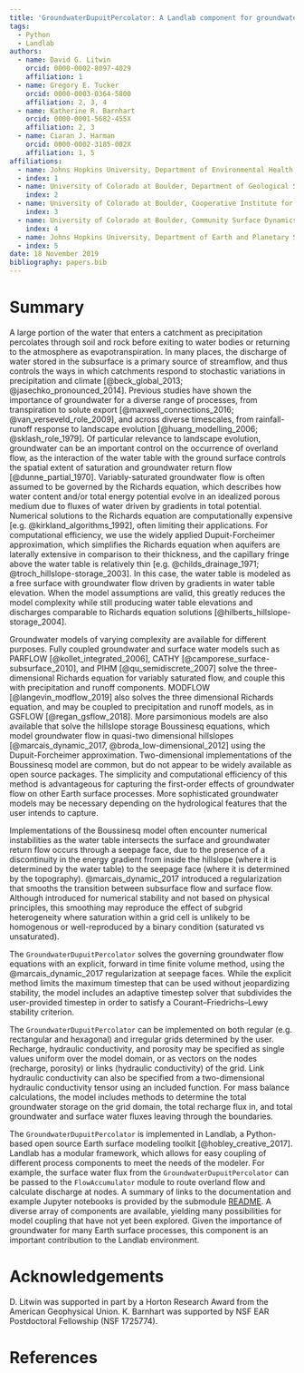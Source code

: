 ```yaml
---
title: 'GroundwaterDupuitPercolator: A Landlab component for groundwater flow'
tags:
  - Python
  - Landlab
authors:
  - name: David G. Litwin
    orcid: 0000-0002-8097-4029
    affiliation: 1
  - name: Gregory E. Tucker
    orcid: 0000-0003-0364-5800
    affiliation: 2, 3, 4
  - name: Katherine R. Barnhart
    orcid: 0000-0001-5682-455X
    affiliation: 2, 3
  - name: Ciaran J. Harman
    orcid: 0000-0002-3185-002X
    affiliation: 1, 5
affiliations:
  - name: Johns Hopkins University, Department of Environmental Health and Engineering
  - index: 1
  - name: University of Colorado at Boulder, Department of Geological Sciences
    index: 2
  - name: University of Colorado at Boulder, Cooperative Institute for Research in Environmental Sciences
    index: 3
  - name: University of Colorado at Boulder, Community Surface Dynamics Modeling System Integration Facility
    index: 4
  - name: Johns Hopkins University, Department of Earth and Planetary Science
  - index: 5  
date: 18 November 2019
bibliography: papers.bib
---
```


# Summary
A large portion of the water that enters a catchment as precipitation percolates through soil and rock before exiting to water bodies or returning to the atmosphere as evapotranspiration. In many places, the discharge of water stored in the subsurface is a primary source of streamflow, and thus controls the ways in which catchments respond to stochastic variations in precipitation and climate [@beck_global_2013; @jasechko_pronounced_2014]. Previous studies have shown the importance of groundwater for a diverse range of processes, from transpiration to solute export [@maxwell_connections_2016; @van_verseveld_role_2009], and across diverse timescales, from rainfall-runoff response to landscape evolution [@huang_modelling_2006; @sklash_role_1979]. Of particular relevance to landscape evolution, groundwater can be an important control on the occurrence of overland flow, as the interaction of the water table with the ground surface controls the spatial extent of saturation and groundwater return flow [@dunne_partial_1970].
Variably-saturated groundwater flow is often assumed to be governed by the Richards equation, which describes how water content and/or total energy potential evolve in an idealized porous medium due to fluxes of water driven by gradients in total potential. Numerical solutions to the Richards equation are computationally expensive [e.g. @kirkland_algorithms_1992], often limiting their applications. For computational efficiency, we use the widely applied Dupuit-Forcheimer approximation, which simplifies the Richards equation when aquifers are laterally extensive in comparison to their thickness, and the capillary fringe above the water table is relatively thin [e.g. @childs_drainage_1971; @troch_hillslope-storage_2003]. In this case, the water table is modeled as a free surface with groundwater flow driven by gradients in water table elevation. When the model assumptions are valid, this greatly reduces the model complexity while still producing water table elevations and discharges comparable to Richards equation solutions [@hilberts_hillslope-storage_2004].

Groundwater models of varying complexity are available for different purposes. Fully coupled groundwater and surface water models such as PARFLOW [@kollet_integrated_2006], CATHY [@camporese_surface-subsurface_2010], and PIHM [@qu_semidiscrete_2007] solve the three-dimensional Richards equation for variably saturated flow, and couple this with precipitation and runoff components. MODFLOW [@langevin_modflow_2019] also solves the three dimensional Richards equation, and may be coupled to precipitation and runoff models, as in GSFLOW [@regan_gsflow_2018]. More parsimonious models are also available that solve the hillslope storage Boussinesq equations, which model groundwater flow in quasi-two dimensional hillslopes [@marcais_dynamic_2017, @broda_low-dimensional_2012] using the Dupuit-Forcheimer approximation. Two-dimensional implementations of the Boussinesq model are common, but do not appear to be widely available as open source packages. The simplicity and computational efficiency of this method is advantageous for capturing the first-order effects of groundwater flow on other Earth surface processes. More sophisticated groundwater models may be necessary depending on the hydrological features that the user intends to capture. 

Implementations of the Boussinesq model often encounter numerical instabilities as the water table intersects the surface and groundwater return flow occurs through a seepage face, due to the presence of a discontinuity in the energy gradient from inside the hillslope (where it is determined by the water table) to the seepage face (where it is determined by the topography). @marcais_dynamic_2017 introduced a regularization that smooths the transition between subsurface flow and surface flow. Although introduced for numerical stability and not based on physical principles, this smoothing may reproduce the effect of subgrid heterogeneity where saturation within a grid cell is unlikely to be homogenous or well-reproduced by a binary condition (saturated vs unsaturated).

The ``GroundwaterDupuitPercolator`` solves the governing groundwater flow equations with an explicit, forward in time finite volume method, using the @marcais_dynamic_2017 regularization at seepage faces. While the explicit method limits the maximum timestep that can be used without jeopardizing stability, the model includes an adaptive timestep solver that subdivides the user-provided timestep in order to satisfy a Courant–Friedrichs–Lewy stability criterion.

The ``GroundwaterDupuitPercolator`` can be implemented on both regular (e.g. rectangular and hexagonal) and irregular grids determined by the user. Recharge, hydraulic conductivity, and porosity may be specified as single values uniform over the model domain, or as vectors on the nodes (recharge, porosity) or links (hydraulic conductivity) of the grid. Link hydraulic conductivity can also be specified from a two-dimensional hydraulic conductivity tensor using an included function. For mass balance calculations, the model includes methods to determine the total groundwater storage on the grid domain, the total recharge flux in, and total groundwater and surface water fluxes leaving through the boundaries.

The ``GroundwaterDupuitPercolator`` is implemented in Landlab, a Python-based open source Earth surface modeling toolkit [@hobley_creative_2017]. Landlab has a modular framework, which allows for easy coupling of different process components to meet the needs of the modeler. For example, the surface water flux from the ``GroundwaterDupuitPercolator`` can be passed to the ``FlowAccumulator`` module to route overland flow and calculate discharge at nodes. A summary of links to the documentation and example Jupyter notebooks is provided by the submodule [README](https://github.com/landlab/landlab/tree/master/landlab/components/groundwater). A diverse array of components are available, yielding many possibilities for model coupling that have not yet been explored. Given the importance of groundwater for many Earth surface processes, this component is an important contribution to the Landlab environment.  


# Acknowledgements

D. Litwin was supported in part by a Horton Research Award from the American Geophysical Union. K. Barnhart was supported by NSF EAR Postdoctoral Fellowship (NSF 1725774).

# References
